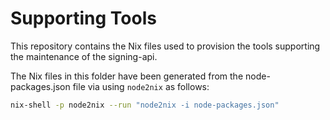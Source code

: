 # Supporting Tools

This repository contains the Nix files used to provision the tools supporting the maintenance of the signing-api.

The Nix files in this folder have been generated from the node-packages.json file via using `node2nix` as follows:
``` bash
nix-shell -p node2nix --run "node2nix -i node-packages.json"
```